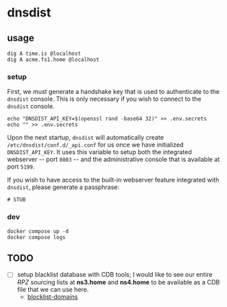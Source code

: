 
# dnsdist

## usage

```shell
dig A time.is @localhost
dig A acme.fs1.home @localhost
```

### setup

First, we must generate a handshake key that is used to 
authenticate to the `dnsdist` console. This is only 
necessary if you wish to connect to the `dnsdist` console.

```shell
echo "DNSDIST_API_KEY=$(openssl rand -base64 32)" >> .env.secrets
echo "" >> .env.secrets
```

Upon the next startup, `dnsdist` will automatically create 
`/etc/dnsdist/conf.d/_api.conf` for us once we have 
initialized `DNSDIST_API_KEY`. It uses this variable to
setup both the integrated webserver -- port `8083` -- and 
the administrative console that is available at port `5199`.

If you wish to have access to the built-in webserver feature
integrated with `dnsdist`, please generate a passphrase:

```shell
# STUB
```

### dev

```shell
docker compose up -d
docker compose logs
```

## TODO

- [ ] setup blacklist database with CDB tools; I would like to see 
our entire *RPZ* sourcing lists at **ns3.home** and **ns4.home** to
be available as a CDB file that we can use here.
  * [blocklist-domains](https://github.com/dmachard/blocklist-domains)
